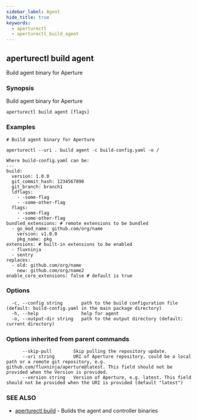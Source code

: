 ```yaml
---
sidebar_label: Agent
hide_title: true
keywords:
  - aperturectl
  - aperturectl_build_agent
---
```


## aperturectl build agent

Build agent binary for Aperture

### Synopsis

Build agent binary for Aperture

```
aperturectl build agent [flags]
```

### Examples

```
# Build agent binary for Aperture

aperturectl --uri . build agent -c build-config.yaml -o /

Where build-config.yaml can be:
---
build:
  version: 1.0.0
  git_commit_hash: 1234567890
  git_branch: branch1
  ldflags:
    - -some-flag
    - -some-other-flag
  flags:
    - -some-flag
    - -some-other-flag
bundled_extensions: # remote extensions to be bundled
  - go_mod_name: github.com/org/name
    version: v1.0.0
    pkg_name: pkg
extensions: # built-in extensions to be enabled
  - fluxninja
  - sentry
replaces:
  - old: github.com/org/name
    new: github.com/org/name2
enable_core_extensions: false # default is true
```

### Options

```
  -c, --config string       path to the build configuration file (default: build-config.yaml in the main package directory)
  -h, --help                help for agent
  -o, --output-dir string   path to the output directory (default: current directory)
```

### Options inherited from parent commands

```
      --skip-pull        Skip pulling the repository update.
      --uri string       URI of Aperture repository, could be a local path or a remote git repository, e.g. github.com/fluxninja/aperture@latest. This field should not be provided when the Version is provided.
      --version string   Version of Aperture, e.g. latest. This field should not be provided when the URI is provided (default "latest")
```

### SEE ALSO

- [aperturectl build](/reference/aperturectl/build/build.md) - Builds the agent and controller binaries

